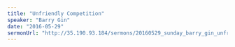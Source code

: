 ```yaml
---
title: "Unfriendly Competition"
speaker: "Barry Gin"
date: "2016-05-29"
sermonUrl: "http://35.190.93.184/sermons/20160529_sunday_barry_gin_unfriendly_competition.mp3"
---
```

